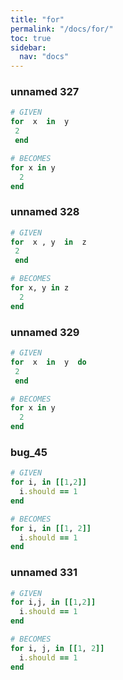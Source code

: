 ```yaml
---
title: "for"
permalink: "/docs/for/"
toc: true
sidebar:
  nav: "docs"
---
```

### unnamed 327
```ruby
# GIVEN
for  x  in  y
 2
 end
```
```ruby
# BECOMES
for x in y
  2
end
```
### unnamed 328
```ruby
# GIVEN
for  x , y  in  z
 2
 end
```
```ruby
# BECOMES
for x, y in z
  2
end
```
### unnamed 329
```ruby
# GIVEN
for  x  in  y  do
 2
 end
```
```ruby
# BECOMES
for x in y
  2
end
```
### bug\_45
```ruby
# GIVEN
for i, in [[1,2]]
  i.should == 1
end
```
```ruby
# BECOMES
for i, in [[1, 2]]
  i.should == 1
end
```
### unnamed 331
```ruby
# GIVEN
for i,j, in [[1,2]]
  i.should == 1
end
```
```ruby
# BECOMES
for i, j, in [[1, 2]]
  i.should == 1
end
```
